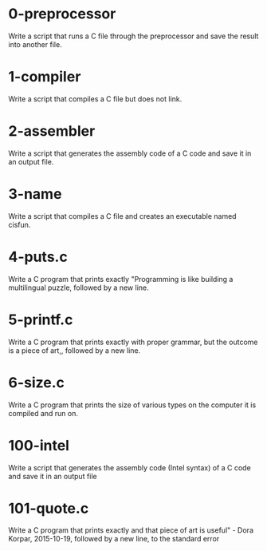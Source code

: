 # 0-preprocessor
Write a script that runs a C file through the preprocessor and save the result into another file.
# 1-compiler
Write a script that compiles a C file but does not link.
# 2-assembler
Write a script that generates the assembly code of a C code and save it in an output file.
# 3-name
Write a script that compiles a C file and creates an executable named cisfun.
# 4-puts.c
Write a C program that prints exactly "Programming is like building a multilingual puzzle, followed by a new line.
# 5-printf.c
Write a C program that prints exactly with proper grammar, but the outcome is a piece of art,, followed by a new line.
# 6-size.c
Write a C program that prints the size of various types on the computer it is compiled and run on.
# 100-intel
Write a script that generates the assembly code (Intel syntax) of a C code and save it in an output file
# 101-quote.c
Write a C program that prints exactly and that piece of art is useful" - Dora Korpar, 2015-10-19, followed by a new line, to the standard error
